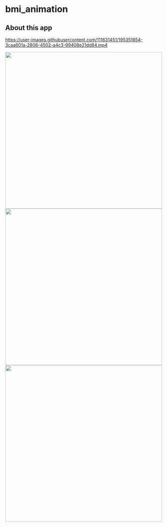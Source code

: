 # bmi_animation

## About this app
https://user-images.githubusercontent.com/111631451/195351854-3caa601a-2808-4502-a4c3-99408e21dd84.mp4

<img src="https://user-images.githubusercontent.com/111631451/195349118-b10b1ada-de7f-4d0b-87f5-a289bef268bb.png" style="height:500px"/>  <img src="https://user-images.githubusercontent.com/111631451/195348216-53145454-57fb-4b93-8edf-a00d0d69bd6e.png" style="height:500px"/>  <img src="https://user-images.githubusercontent.com/111631451/195348349-4080be21-d886-4f06-adb3-3ddfc4735f19.png" style="height:500px"/>  
